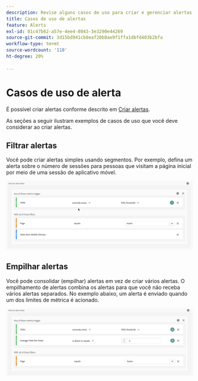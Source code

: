```yaml
---
description: Revise alguns casos de uso para criar e gerenciar alertas.
title: Casos de uso de alertas
feature: Alerts
exl-id: 81c47b62-a57e-4ee4-8043-3e3290e44269
source-git-commit: 3d15bd941cb8eaf20b8ae9f1ffa1dbfd403b2bfa
workflow-type: tm+mt
source-wordcount: '110'
ht-degree: 20%

---
```


# Casos de uso de alerta

É possível criar alertas conforme descrito em [Criar alertas](alert-builder.md).

As seções a seguir ilustram exemplos de casos de uso que você deve considerar ao criar alertas.

## Filtrar alertas

Você pode criar alertas simples usando segmentos. Por exemplo, defina um alerta sobre o número de sessões para pessoas que visitam a página inicial por meio de uma sessão de aplicativo móvel.


![](assets/alerts-example1.png)



## Empilhar alertas

Você pode consolidar (empilhar) alertas em vez de criar vários alertas. O empilhamento de alertas combina os alertas para que você não receba vários alertas separados. No exemplo abaixo, um alerta é enviado quando um dos limites de métrica é acionado.

![](assets/alerts-example2.png)
